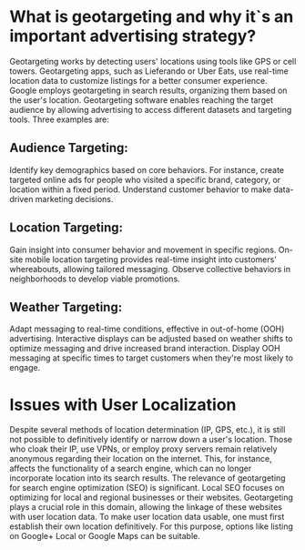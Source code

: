 # What is geotargeting and why it`s an important advertising strategy?

Geotargeting works by detecting users' locations using tools like GPS or cell towers. Geotargeting apps, such as Lieferando or Uber Eats, use real-time 
location data to customize listings for a better consumer experience. Google employs geotargeting in search results, organizing them based on the user's location. 
Geotargeting software enables reaching the target audience by allowing advertising to access different datasets and targeting tools. 
Three examples are:

## Audience Targeting:
Identify key demographics based on core behaviors. For instance, create targeted online ads for people who visited a specific brand, category, or location within a fixed period. 
Understand customer behavior to make data-driven marketing decisions.

## Location Targeting:
Gain insight into consumer behavior and movement in specific regions. On-site mobile location targeting provides real-time insight into customers' whereabouts, allowing tailored messaging. 
Observe collective behaviors in neighborhoods to develop viable promotions.

## Weather Targeting:
Adapt messaging to real-time conditions, effective in out-of-home (OOH) advertising. Interactive displays can be adjusted based on weather shifts to optimize messaging and drive increased brand interaction.
Display OOH messaging at specific times to target customers when they're most likely to engage.


# Issues with User Localization
Despite several methods of location determination (IP, GPS, etc.), it is still not possible to definitively identify or narrow down a user's location. Those who cloak their IP, use VPNs, or employ proxy servers remain relatively anonymous regarding their location on the internet. This, for instance, affects the functionality of a search engine, which can no longer incorporate location into its search results. The relevance of geotargeting for search engine optimization (SEO) is significant. Local SEO focuses on optimizing for local and regional businesses or their websites. Geotargeting plays a crucial role in this domain, allowing the linkage of these websites with user location data. To make user location data usable, one must first establish their own location definitively. For this purpose, options like listing on Google+ Local or Google Maps can be suitable.
